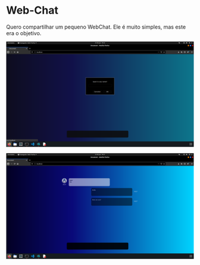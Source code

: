 # Web-Chat
Quero compartilhar um pequeno WebChat. Ele é muito simples, mas este era o objetivo.


![](img/tela1.png)

![](img/tela2.png)
